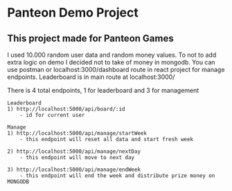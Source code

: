 # Panteon Demo Project

## This project made for Panteon Games

I used 10.000 random user data and random money values. To not to add extra logic on demo I decided not to take of money in mongodb. You can use postman or localhost:3000/dashboard route in react project for manage endpoints. Leaderboard is in main route at localhost:3000/

There is 4 total endpoints, 1 for leaderboard and 3 for management
```
Leaderboard
1) http://localhost:5000/api/board/:id
    - id for current user

Manage
1) http://localhost:5000/api/manage/startWeek
    - this endpoint will reset all data and start fresh week

2) http://localhost:5000/api/manage/nextDay
    - this endpoint will move to next day

3) http://localhost:5000/api/manage/endWeek
    - this endpoint will end the week and distribute prize money on MONGODB
```
